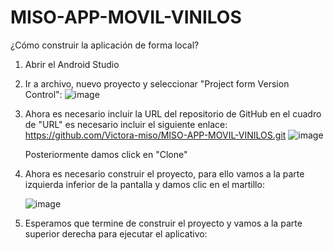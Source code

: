 # MISO-APP-MOVIL-VINILOS
¿Cómo construir la aplicación de forma local?

1. Abrir el Android Studio
2. Ir a archivo, nuevo proyecto y seleccionar "Project form Version Control":
   ![image](https://github.com/user-attachments/assets/0cac44d1-36e5-4b57-ac28-1a3a574770bf)

3. Ahora es necesario incluir la URL del repositorio de GitHub en el cuadro de "URL" es necesario incluir el siguiente enlace: https://github.com/Victora-miso/MISO-APP-MOVIL-VINILOS.git
   ![image](https://github.com/user-attachments/assets/986aab93-90e1-4d45-8e01-c4a42d83cb4f)

   Posteriormente damos click en "Clone"

4. Ahora es necesario construir el proyecto, para ello vamos a la parte izquierda inferior de la pantalla y damos clic en el martillo:

   ![image](https://github.com/user-attachments/assets/24e69f66-ecb2-4e78-9c24-26e7f19c57eb)

6. Esperamos que termine de construir el proyecto y vamos a la parte superior derecha para ejecutar el aplicativo:






